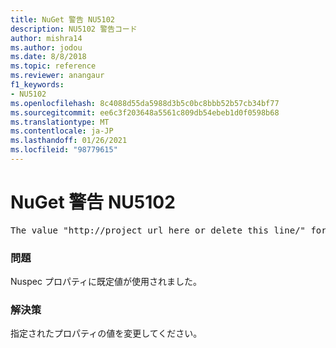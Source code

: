 ```yaml
---
title: NuGet 警告 NU5102
description: NU5102 警告コード
author: mishra14
ms.author: jodou
ms.date: 8/8/2018
ms.topic: reference
ms.reviewer: anangaur
f1_keywords:
- NU5102
ms.openlocfilehash: 8c4088d55da5988d3b5c0bc8bbb52b57cb34bf77
ms.sourcegitcommit: ee6c3f203648a5561c809db54ebeb1d0f0598b68
ms.translationtype: MT
ms.contentlocale: ja-JP
ms.lasthandoff: 01/26/2021
ms.locfileid: "98779615"
---
```

# <a name="nuget-warning-nu5102"></a>NuGet 警告 NU5102
<pre>The value "http://project_url_here_or_delete_this_line/" for ProjectUrl is a sample value and should be removed. Replace it with an appropriate value or remove it and rebuild your package.</pre>

### <a name="issue"></a>問題

Nuspec プロパティに既定値が使用されました。


### <a name="solution"></a>解決策

指定されたプロパティの値を変更してください。

